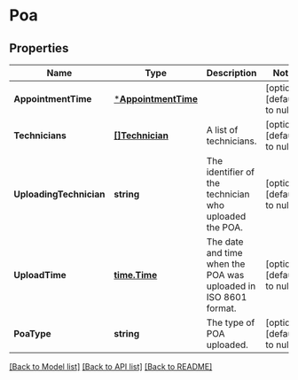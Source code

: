 # Poa

## Properties
Name | Type | Description | Notes
------------ | ------------- | ------------- | -------------
**AppointmentTime** | [***AppointmentTime**](AppointmentTime.md) |  | [optional] [default to null]
**Technicians** | [**[]Technician**](Technician.md) | A list of technicians. | [optional] [default to null]
**UploadingTechnician** | **string** | The identifier of the technician who uploaded the POA. | [optional] [default to null]
**UploadTime** | [**time.Time**](time.Time.md) | The date and time when the POA was uploaded in ISO 8601 format. | [optional] [default to null]
**PoaType** | **string** | The type of POA uploaded. | [optional] [default to null]

[[Back to Model list]](../README.md#documentation-for-models) [[Back to API list]](../README.md#documentation-for-api-endpoints) [[Back to README]](../README.md)

